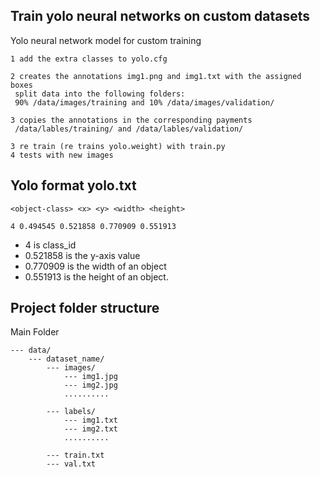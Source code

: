 ##  Train yolo neural networks on custom datasets
Yolo neural network model for custom training
    
    1 add the extra classes to yolo.cfg
    
    2 creates the annotations img1.png and img1.txt with the assigned boxes
     split data into the following folders:
     90% /data/images/training and 10% /data/images/validation/
    
    3 copies the annotations in the corresponding payments
     /data/lables/training/ and /data/lables/validation/
    
    3 re train (re trains yolo.weight) with train.py
    4 tests with new images
    
   
## Yolo format yolo.txt
`<object-class> <x> <y> <width> <height>`

`4 0.494545 0.521858 0.770909 0.551913`

- 4 is class_id
- 0.521858 is the y-axis value
- 0.770909 is the width of an object
- 0.551913 is the height of an object.


## Project folder structure

Main Folder

    --- data/
        --- dataset_name/
            --- images/
                --- img1.jpg
                --- img2.jpg
                ..........

            --- labels/
                --- img1.txt
                --- img2.txt
                ..........

            --- train.txt
            --- val.txt
